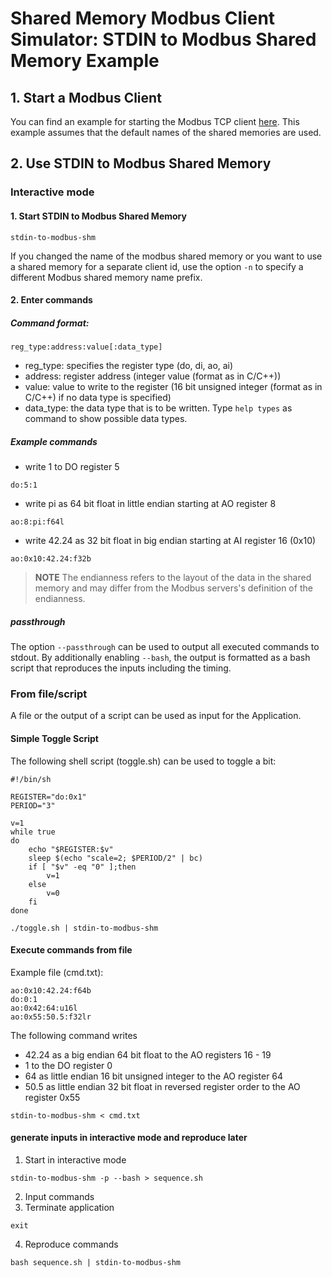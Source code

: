 # Shared Memory Modbus Client Simulator: STDIN to Modbus Shared Memory Example

## 1. Start a Modbus Client
You can find an example for starting the Modbus TCP client [here](tcp_client.md).
This example assumes that the default names of the shared memories are used.

## 2. Use STDIN to Modbus Shared Memory

### Interactive mode

#### 1. Start STDIN to Modbus Shared Memory
```
stdin-to-modbus-shm
```

If you changed the name of the modbus shared memory or you want to use a shared memory for a separate client id, use the option ```-n``` to specify a different Modbus shared memory name prefix.

#### 2. Enter commands
##### Command format:
```
reg_type:address:value[:data_type]
```
- reg_type: specifies the register type (do, di, ao, ai)
- address: register address (integer value (format as in C/C++))
- value: value to write to the register (16 bit unsigned integer (format as in C/C++) if no data type is specified)
- data_type: the data type that is to be written. Type ```help types``` as command to show possible data types.

##### Example commands
- write 1 to DO register 5
```
do:5:1
```
- write pi as 64 bit float in little endian starting at AO register 8
```
ao:8:pi:f64l
```

- write 42.24 as 32 bit float in big endian starting at AI register 16 (0x10)
```
ao:0x10:42.24:f32b
```

> **NOTE** The endianness refers to the layout of the data in the shared memory and may differ from the Modbus servers's definition of the endianness.

##### passthrough
The option ```--passthrough``` can be used to output all executed commands to stdout. 
By additionally enabling ```--bash```, the output is formatted as a bash script that reproduces the inputs including the timing.

### From file/script

A file or the output of a script can be used as input for the Application.

#### Simple Toggle Script
The following shell script (toggle.sh) can be used to toggle a bit:
```
#!/bin/sh

REGISTER="do:0x1"
PERIOD="3"

v=1
while true
do
    echo "$REGISTER:$v"
    sleep $(echo "scale=2; $PERIOD/2" | bc)
    if [ "$v" -eq "0" ];then
        v=1
    else
        v=0
    fi
done
```

```
./toggle.sh | stdin-to-modbus-shm
```

#### Execute commands from file
Example file (cmd.txt):
```
ao:0x10:42.24:f64b
do:0:1
ao:0x42:64:u16l
ao:0x55:50.5:f32lr
```

The following command writes 
- 42.24 as a big endian 64 bit float to the AO registers 16 - 19
- 1 to the DO register 0
- 64 as little endian 16 bit unsigned integer to the AO register 64
- 50.5 as little endian 32 bit float in reversed register order to the AO register 0x55
```
stdin-to-modbus-shm < cmd.txt
```

#### generate inputs in interactive mode and reproduce later
1. Start in interactive mode
```
stdin-to-modbus-shm -p --bash > sequence.sh
```
2. Input commands
3. Terminate application
```
exit
```
4. Reproduce commands
```
bash sequence.sh | stdin-to-modbus-shm
```
